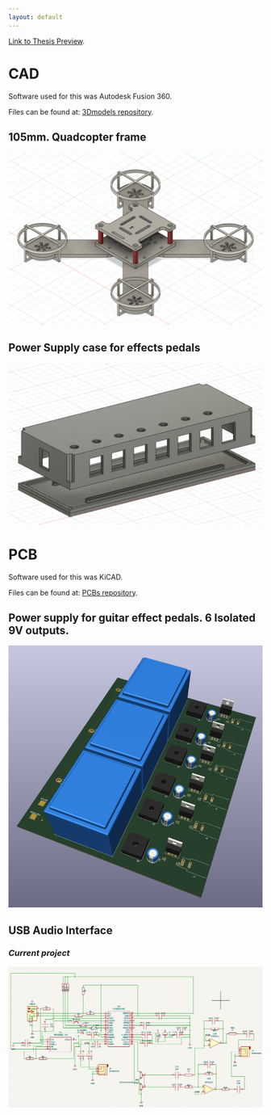 ```yaml
---
layout: default
---
```

[Link to Thesis Preview](./EEGpreview.html).

# CAD

Software used for this was Autodesk Fusion 360.

Files can be found at: [3Dmodels repository](https://github.com/mffellay/3Dmodels).

## 105mm. Quadcopter frame

<img src="https://raw.githubusercontent.com/mffellay/3Dmodels/main/Drone105mm/drone.png" alt="drone">

## Power Supply case for effects pedals

<img src="https://raw.githubusercontent.com/mffellay/3Dmodels/main/Power%20Supply%20case/casepsu.png" alt="casepsu">


# PCB

Software used for this was KiCAD.

Files can be found at: [PCBs repository](https://github.com/mffellay/PCBs).

## Power supply for guitar effect pedals. 6 Isolated 9V outputs.

<img src="https://raw.githubusercontent.com/mffellay/PCBs/main/PowerSupply/psu.png" alt="psu">

## USB Audio Interface

### _Current project_

<img src="https://raw.githubusercontent.com/mffellay/PCBs/main/USBAudioInterface/audiointerface.png" alt="audiointerface" />
